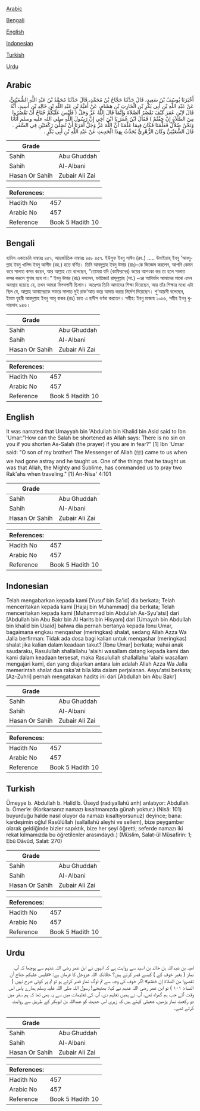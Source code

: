 [Arabic](#arabic)

[Bengali](#bengali)

[English](#english)

[Indonesian](#indonesian)

[Turkish](#turkish)

[Urdu](#urdu)

## Arabic


<div dir="rtl" lang="ar" style={{fontSize:'larger',backgroundColor:'#f8f9fa',padding:20}}>
أَخْبَرَنَا يُوسُفُ بْنُ سَعِيدٍ، قَالَ حَدَّثَنَا حَجَّاجُ بْنُ مُحَمَّدٍ، قَالَ حَدَّثَنَا مُحَمَّدُ بْنُ عَبْدِ اللَّهِ الشُّعَيْثِيُّ، عَنْ عَبْدِ اللَّهِ بْنِ أَبِي بَكْرِ بْنِ الْحَارِثِ بْنِ هِشَامٍ، عَنْ أُمَيَّةَ بْنِ عَبْدِ اللَّهِ بْنِ خَالِدِ بْنِ أَسِيدٍ، أَنَّهُ قَالَ لاِبْنِ عُمَرَ كَيْفَ تَقْصُرُ الصَّلاَةَ وَإِنَّمَا قَالَ اللَّهُ عَزَّ وَجَلَّ ‏(‏ فَلَيْسَ عَلَيْكُمْ جُنَاحٌ أَنْ تَقْصُرُوا مِنَ الصَّلاَةِ إِنْ خِفْتُمْ ‏)‏ فَقَالَ ابْنُ عُمَرَ يَا ابْنَ أَخِي إِنَّ رَسُولَ اللَّهِ صلى الله عليه وسلم أَتَانَا وَنَحْنُ ضُلاَّلٌ فَعَلَّمَنَا فَكَانَ فِيمَا عَلَّمَنَا أَنَّ اللَّهَ عَزَّ وَجَلَّ أَمَرَنَا أَنْ نُصَلِّيَ رَكْعَتَيْنِ فِي السَّفَرِ ‏.‏ قَالَ الشُّعَيْثِيُّ وَكَانَ الزُّهْرِيُّ يُحَدِّثُ بِهَذَا الْحَدِيثِ عَنْ عَبْدِ اللَّهِ بْنِ أَبِي بَكْرٍ ‏.‏
</div>
<div style={{backgroundColor:'#f8f9fa',padding:20, marginBottom: 10}}><table> <thead> <tr> <th>Grade</th> <th></th> </tr> </thead> <tbody> <tr><td>Sahih</td><td>Abu Ghuddah</td></tr><tr><td>Sahih</td><td>Al-Albani</td></tr><tr><td>Hasan Or Sahih</td><td>Zubair Ali Zai</td></tr></tbody></table><table> <thead> <tr> <th>References:</th> <th></th> </tr> </thead> <tbody><tr><td>Hadith No</td><td>457</td></tr><tr><td>Arabic No</td><td>457</td></tr><tr><td>Reference</td><td>Book 5 Hadith 10</td></tr></tbody></table></div>

## Bengali


<div dir="ltr" lang="bn" style={{fontSize:'larger',backgroundColor:'#f8f9fa',padding:20}}>
হাদিস একাডেমি নাম্বারঃ ৪৫৭, আন্তর্জাতিক নাম্বারঃ ৪৫৮ ৪৫৭. ইউসুফ ইবনু সাঈদ (রহ.) ..... উমাইয়াহ্ ইবনু 'আবদুল্লাহ ইবনু খালিদ ইবনু আসীদ (রহ.) হতে বর্ণিত। তিনি আবদুল্লাহ ইবনু উমার (রাঃ)-কে জিজ্ঞেস করলেন, আপনি কেমন করে সালাত কসর করেন, আর আল্লাহ তো বলেছেন, “তোমরা যদি (কাফিরদের) ভয়ের আশংকা কর তা হলে সালাত কসর করলে গুনাহ হবে না।” ইবনু উমার (রাঃ) বললেন, ভাতিজা! রাসূলুল্লাহ (সা.) -এর আবির্ভাব আমাদের মাঝে এমন অবস্থায় হয়েছে যে, তখন আমরা বিপথগামী ছিলাম। অতঃপর তিনি আমাদের শিক্ষা দিয়েছেন, আর তাঁর শিক্ষার মধ্যে এটা ছিল যে, আল্লাহ আমাদেরকে সফরে সালাত দুই রাক'আত করে আদায় করার নির্দেশ দিয়েছেন। শু’আয়সী বলেছেন, ইমাম যুহরী আবদুল্লাহ ইবনু আবূ বাকর (রাঃ) হতে এ হাদীস বর্ণনা করতেন। সহীহ: ইবনু মাজাহ ১০৬৬, সহীহ ইবনু খুযায়মাহ ৯৪৬।
</div>
<div style={{backgroundColor:'#f8f9fa',padding:20, marginBottom: 10}}><table> <thead> <tr> <th>Grade</th> <th></th> </tr> </thead> <tbody> <tr><td>Sahih</td><td>Abu Ghuddah</td></tr><tr><td>Sahih</td><td>Al-Albani</td></tr><tr><td>Hasan Or Sahih</td><td>Zubair Ali Zai</td></tr></tbody></table><table> <thead> <tr> <th>References:</th> <th></th> </tr> </thead> <tbody><tr><td>Hadith No</td><td>457</td></tr><tr><td>Arabic No</td><td>457</td></tr><tr><td>Reference</td><td>Book 5 Hadith 10</td></tr></tbody></table></div>

## English


<div dir="ltr" lang="en" style={{fontSize:'larger',backgroundColor:'#f8f9fa',padding:20}}>
It was narrated that Umayyah bin 'Abdullah bin Khalid bin Asid said to Ibn 'Umar:"How can the Salah be shortened as Allah says: There is no sin on you if you shorten As-Salah (the prayer) if you are in fear?" [1] Ibn 'Umar said: "O son of my brother! The Messenger of Allah (ﷺ) came to us when we had gone astray and he taught us. One of the things that he taught us was that Allah, the Mighty and Sublime, has commanded us to pray two Rak'ahs when traveling." [1] An-Nisa' 4:101
</div>
<div style={{backgroundColor:'#f8f9fa',padding:20, marginBottom: 10}}><table> <thead> <tr> <th>Grade</th> <th></th> </tr> </thead> <tbody> <tr><td>Sahih</td><td>Abu Ghuddah</td></tr><tr><td>Sahih</td><td>Al-Albani</td></tr><tr><td>Hasan Or Sahih</td><td>Zubair Ali Zai</td></tr></tbody></table><table> <thead> <tr> <th>References:</th> <th></th> </tr> </thead> <tbody><tr><td>Hadith No</td><td>457</td></tr><tr><td>Arabic No</td><td>457</td></tr><tr><td>Reference</td><td>Book 5 Hadith 10</td></tr></tbody></table></div>

## Indonesian


<div dir="ltr" lang="id" style={{fontSize:'larger',backgroundColor:'#f8f9fa',padding:20}}>
Telah mengabarkan kepada kami [Yusuf bin Sa'id] dia berkata; Telah menceritakan kepada kami [Hajaj bin Muhammad] dia berkata; Telah menceritakan kepada kami [Muhammad bin Abdullah As-Syu'atsi] dari [Abdullah bin Abu Bakr bin Al Harits bin Hisyam] dari [Umayah bin Abdullah bin khalid bin Usaid] bahwa dia pernah bertanya kepada Ibnu Umar, bagaimana engkau menqashar (meringkas) shalat, sedang Allah Azza Wa Jalla berfirman: Tidak ada dosa bagi kalian untuk menqashar (meringkas) shalat jika kalian dalam keadaan takut? [Ibnu Umar] berkata; wahai anak saudaraku, Rasulullah shallallahu 'alaihi wasallam datang kepada kami dan kami dalam keadaan tersesat, maka Rasulullah shallallahu 'alaihi wasallam mengajari kami, dan yang diajarkan antara lain adalah Allah Azza Wa Jalla memerintah shalat dua raka'at bila kita dalam perjalanan. Asyu'atsi berkata; [Az-Zuhri] pernah mengatakan hadits ini dari [Abdullah bin Abu Bakr]
</div>
<div style={{backgroundColor:'#f8f9fa',padding:20, marginBottom: 10}}><table> <thead> <tr> <th>Grade</th> <th></th> </tr> </thead> <tbody> <tr><td>Sahih</td><td>Abu Ghuddah</td></tr><tr><td>Sahih</td><td>Al-Albani</td></tr><tr><td>Hasan Or Sahih</td><td>Zubair Ali Zai</td></tr></tbody></table><table> <thead> <tr> <th>References:</th> <th></th> </tr> </thead> <tbody><tr><td>Hadith No</td><td>457</td></tr><tr><td>Arabic No</td><td>457</td></tr><tr><td>Reference</td><td>Book 5 Hadith 10</td></tr></tbody></table></div>

## Turkish


<div dir="ltr" lang="tr" style={{fontSize:'larger',backgroundColor:'#f8f9fa',padding:20}}>
Ümeyye b. Abdullah b. Halid b. Üseyd (radıyallahü anh) anlatıyor: Abdullah b. Ömer’e: (Korkarsanız namazı kısaltmanızda günah yoktur.) (Nisâ: 101) buyurduğu halde nasıl oluyor da namazı kısaltıyorsunuz) deyince; bana: kardeşimin oğlu! Rasûlüllah (sallallahü aleyhi ve sellem), bize peygamber olarak geldiğinde bizler sapıktık, bize her şeyi öğretti; seferde namazı iki rekat kılmamızda bu öğretilenler arasındaydı.) (Müslim, Salat-ül Müsafirin: 1; Ebû Dâvûd, Salat: 270)
</div>
<div style={{backgroundColor:'#f8f9fa',padding:20, marginBottom: 10}}><table> <thead> <tr> <th>Grade</th> <th></th> </tr> </thead> <tbody> <tr><td>Sahih</td><td>Abu Ghuddah</td></tr><tr><td>Sahih</td><td>Al-Albani</td></tr><tr><td>Hasan Or Sahih</td><td>Zubair Ali Zai</td></tr></tbody></table><table> <thead> <tr> <th>References:</th> <th></th> </tr> </thead> <tbody><tr><td>Hadith No</td><td>457</td></tr><tr><td>Arabic No</td><td>457</td></tr><tr><td>Reference</td><td>Book 5 Hadith 10</td></tr></tbody></table></div>

## Urdu


<div dir="rtl" lang="ur" style={{fontSize:'larger',backgroundColor:'#f8f9fa',padding:20}}>
امیہ بن عبداللہ بن خالد بن اسید سے روایت ہے کہ انہوں نے ابن عمر رضی اللہ عنہم سے پوچھا کہ آپ نماز ( بغیر خوف کے ) کیسے قصر کرتے ہیں؟ حالانکہ اللہ عزوجل کا فرمان ہے: «‏فليس عليكم جناح أن تقصروا من الصلاة إن خفتم‏» اگر خوف کی وجہ سے تم لوگ نماز قصر کرتے ہو تو تم پر کوئی حرج نہیں ( النساء: ۱۰۱ ) تو ابن عمر رضی اللہ عنہم نے کہا: بھتیجے! رسول اللہ صلی اللہ علیہ وسلم ہمارے پاس اس وقت آئے جب ہم گمراہ تھے، آپ نے ہمیں تعلیم دی، آپ کی تعلیمات میں سے یہ بھی تھا کہ ہم سفر میں دو رکعت نماز پڑھیں، شعیثی کہتے ہیں کہ زہری اس حدیث کو عبداللہ بن ابوبکر کے طریق سے روایت کرتے تھے۔
</div>
<div style={{backgroundColor:'#f8f9fa',padding:20, marginBottom: 10}}><table> <thead> <tr> <th>Grade</th> <th></th> </tr> </thead> <tbody> <tr><td>Sahih</td><td>Abu Ghuddah</td></tr><tr><td>Sahih</td><td>Al-Albani</td></tr><tr><td>Hasan Or Sahih</td><td>Zubair Ali Zai</td></tr></tbody></table><table> <thead> <tr> <th>References:</th> <th></th> </tr> </thead> <tbody><tr><td>Hadith No</td><td>457</td></tr><tr><td>Arabic No</td><td>457</td></tr><tr><td>Reference</td><td>Book 5 Hadith 10</td></tr></tbody></table></div>